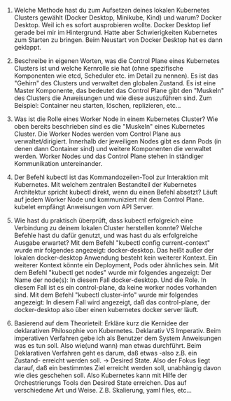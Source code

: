 1) Welche Methode hast du zum Aufsetzen deines lokalen Kubernetes Clusters gewählt (Docker Desktop, Minikube, Kind) und warum?
Docker Desktop. Weil ich es sofort ausprobieren wollte. Docker Desktop lief gerade bei mir im Hintergrund. Hatte aber Schwierigkeiten Kubernetes zum Starten zu bringen. Beim Neustart von Docker Desktop hat es dann geklappt.


2) Beschreibe in eigenen Worten, was die Control Plane eines Kubernetes Clusters ist und welche Kernrolle sie hat (ohne spezifische Komponenten wie etcd, Scheduler etc. im Detail zu nennen). 
Es ist das "Gehirn" des Clusters und verwaltet den globalen Zustand. Es ist eine Master Komponente, das bedeutet das Control Plane gibt den "Muskeln" des Clusters die Anweisungen und wie diese auszuführen sind. Zum Beispiel: Container neu starten, löschen, replizieren, etc...    


3) Was ist die Rolle eines Worker Node in einem Kubernetes Cluster?
Wie oben bereits beschrieben sind es die "Muskeln" eines Kubernetes Cluster. Die Worker Nodes werden vom Control Plane aus verwaltet/dirigiert. Innerhalb der jeweiligen Nodes gibt es dann Pods (in denen dann Container sind) und weitere Komponenten die verwaltet werden. Worker Nodes und das Control Plane stehen in ständiger Kommunikation untereinander.


4) Der Befehl kubectl ist das Kommandozeilen-Tool zur Interaktion mit Kubernetes. Mit welchem zentralen Bestandteil der Kubernetes Architektur spricht kubectl direkt, wenn du einen Befehl absetzt?
Läuft auf jedem Worker Node und kommuniziert mit dem Control Plane. kubelet empfängt Anweisungen vom API Server.


5) Wie hast du praktisch überprüft, dass kubectl erfolgreich eine Verbindung zu deinem lokalen Cluster herstellen konnte? Welche Befehle hast du dafür genutzt, und was hast du als erfolgreiche Ausgabe erwartet?
Mit dem Befehl "kubectl config current-context" wurde mir folgendes angezeigt: docker-desktop. Das heißt außer der lokalen docker-desktop Anwendung besteht kein weiterer Kontext. Ein weiterer Kontext könnte ein Deployment, Pods oder ähnliches sein. 
Mit dem Befehl "kubectl get nodes" wurde mir folgendes angezeigt: Der Name der node(s): In diesem Fall docker-desktop. Und die Role. In diesem Fall ist es ein control-plane, da keine worker nodes vorhanden sind.
Mit dem Befehl "kubectl cluster-info" wurde mir folgendes angezeigt: In diesem Fall wird angezeigt, daß das control-plane, der docker-desktop also über einen kubernetes docker server läuft.


6) Basierend auf dem Theorieteil: Erkläre kurz die Kernidee der deklarativen Philosophie von Kubernetes.
Deklarativ VS Imperativ. 
Beim imperativen Verfahren gebe ich als Benutzer dem System Anweisungen was es tun soll. Also wie(und wann) man etwas durchführt.
Beim Deklarativen Verfahren geht es darum, daß etwas -also z.B. ein Zustand- erreicht werden soll. -> Desired State. Also der Fokus liegt darauf, daß ein bestimmtes Ziel erreicht werden soll, unabhängig davon wie dies geschehen soll.
Also Kubernetes kann mit Hilfe der Orchestrierungs Tools den Desired State erreichen. Das auf verschiedene Art und Weise. Z.B. Skalierung, yaml files, etc...
